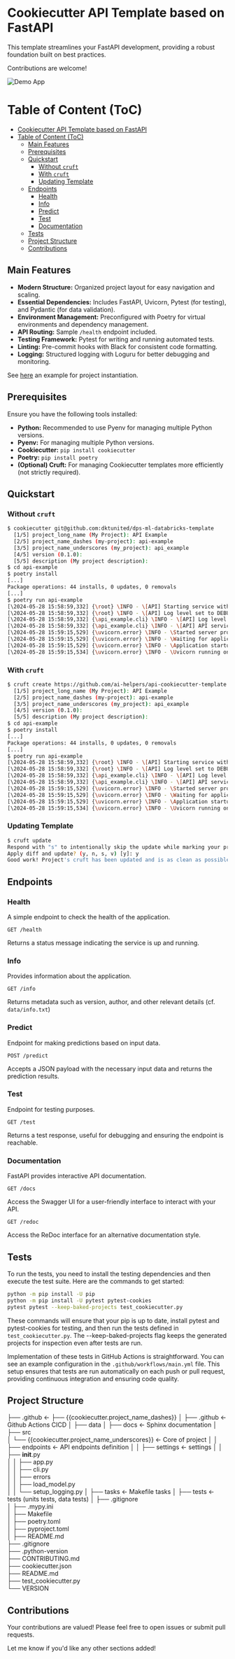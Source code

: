 # Cookiecutter API Template based on FastAPI

This template streamlines your FastAPI development, providing a robust foundation built on best practices.

Contributions are welcome!

![Demo App](_static/gif-cruft-template.gif)

# Table of Content (ToC)

- [Cookiecutter API Template based on FastAPI](#cookiecutter-api-template-based-on-fastapi)
- [Table of Content (ToC)](#table-of-content-toc)
  - [Main Features](#main-features)
  - [Prerequisites](#prerequisites)
  - [Quickstart](#quickstart)
    - [Without `cruft`](#without-cruft)
    - [With `cruft`](#with-cruft)
    - [Updating Template](#updating-template)
  - [Endpoints](#endpoints)
    - [Health](#health)
    - [Info](#info)
    - [Predict](#predict)
    - [Test](#test)
    - [Documentation](#documentation)
  - [Tests](#tests)
  - [Project Structure](#project-structure)
  - [Contributions](#contributions)


## Main Features

* **Modern Structure:** Organized project layout for easy navigation and scaling.
* **Essential Dependencies:** Includes FastAPI, Uvicorn, Pytest (for testing), and Pydantic (for data validation).
* **Environment Management:** Preconfigured with Poetry for virtual environments and dependency management.
* **API Routing:** Sample `/health` endpoint included.
* **Testing Framework:** Pytest for writing and running automated tests.
* **Linting:** Pre-commit hooks with Black for consistent code formatting.
* **Logging:** Structured logging with Loguru for better debugging and monitoring.

See [here](https://github.com/ai-helpers/example-api-template) an example for project instantiation.

## Prerequisites

Ensure you have the following tools installed:

* **Python:** Recommended to use Pyenv for managing multiple Python versions.
* **Pyenv:** For managing multiple Python versions.
* **Cookiecutter:** `pip install cookiecutter`
* **Poetry:** `pip install poetry`
* **(Optional) Cruft:** For managing Cookiecutter templates more efficiently (not strictly required).

## Quickstart

### Without `cruft`

```bash
$ cookiecutter git@github.com:dktunited/dps-ml-databricks-template
  [1/5] project_long_name (My Project): API Example
  [2/5] project_name_dashes (my-project): api-example
  [3/5] project_name_underscores (my_project): api_example
  [4/5] version (0.1.0):
  [5/5] description (My project description):
$ cd api-example
$ poetry install
[...]
Package operations: 44 installs, 0 updates, 0 removals
[...]
$ poetry run api-example
[\2024-05-28 15:58:59,332] {\root} \INFO - \[API] Starting service with version 0.1.0...
[\2024-05-28 15:58:59,332] {\root} \INFO - \[API] Log level set to DEBUG
[\2024-05-28 15:58:59,332] {\api_example.cli} \INFO - \[API] Log level set to DEBUG
[\2024-05-28 15:58:59,332] {\api_example.cli} \INFO - \[API] API service starting on 0.0.0.0:80
[\2024-05-28 15:59:15,529] {\uvicorn.error} \INFO - \Started server process [98569]
[\2024-05-28 15:59:15,529] {\uvicorn.error} \INFO - \Waiting for application startup.
[\2024-05-28 15:59:15,529] {\uvicorn.error} \INFO - \Application startup complete.
[\2024-05-28 15:59:15,534] {\uvicorn.error} \INFO - \Uvicorn running on http://0.0.0.0:80 (Press CTRL+C to quit)
```

### With `cruft`
```bash
$ cruft create https://github.com/ai-helpers/api-cookiecutter-template
  [1/5] project_long_name (My Project): API Example
  [2/5] project_name_dashes (my-project): api-example
  [3/5] project_name_underscores (my_project): api_example
  [4/5] version (0.1.0):
  [5/5] description (My project description):
$ cd api-example
$ poetry install
[...]
Package operations: 44 installs, 0 updates, 0 removals
[...]
$ poetry run api-example
[\2024-05-28 15:58:59,332] {\root} \INFO - \[API] Starting service with version 0.1.0...
[\2024-05-28 15:58:59,332] {\root} \INFO - \[API] Log level set to DEBUG
[\2024-05-28 15:58:59,332] {\api_example.cli} \INFO - \[API] Log level set to DEBUG
[\2024-05-28 15:58:59,332] {\api_example.cli} \INFO - \[API] API service starting on 0.0.0.0:80
[\2024-05-28 15:59:15,529] {\uvicorn.error} \INFO - \Started server process [98569]
[\2024-05-28 15:59:15,529] {\uvicorn.error} \INFO - \Waiting for application startup.
[\2024-05-28 15:59:15,529] {\uvicorn.error} \INFO - \Application startup complete.
[\2024-05-28 15:59:15,534] {\uvicorn.error} \INFO - \Uvicorn running on http://0.0.0.0:80 (Press CTRL+C to quit)
```

### Updating Template

```bash
$ cruft update
Respond with "s" to intentionally skip the update while marking your project as up-to-date or respond with "v" to view the changes that will be applied.
Apply diff and update? (y, n, s, v) [y]: y
Good work! Project's cruft has been updated and is as clean as possible!
```

## Endpoints

### Health
A simple endpoint to check the health of the application.
```http
GET /health
```
Returns a status message indicating the service is up and running.

### Info
Provides information about the application.
```http
GET /info
```
Returns metadata such as version, author, and other relevant details (cf. `data/info.txt`)

### Predict
Endpoint for making predictions based on input data.
```http
POST /predict
```
Accepts a JSON payload with the necessary input data and returns the prediction results.

### Test
Endpoint for testing purposes.
```http
GET /test
```
Returns a test response, useful for debugging and ensuring the endpoint is reachable.

### Documentation
FastAPI provides interactive API documentation.
```http
GET /docs
```
Access the Swagger UI for a user-friendly interface to interact with your API.

```http
GET /redoc
```
Access the ReDoc interface for an alternative documentation style.

## Tests
To run the tests, you need to install the testing dependencies and then execute the test suite. Here are the commands to get started:

```bash
python -m pip install -U pip
python -m pip install -U pytest pytest-cookies
pytest pytest --keep-baked-projects test_cookiecutter.py
```

These commands will ensure that your pip is up to date, install pytest and pytest-cookies for testing, and then run the tests defined in `test_cookiecutter.py`. The --keep-baked-projects flag keeps the generated projects for inspection even after tests are run.

Implementation of these tests in GitHub Actions is straightforward. You can see an example configuration in the `.github/workflows/main.yml` file. This setup ensures that tests are run automatically on each push or pull request, providing continuous integration and ensuring code quality.

## Project Structure

  ├── .github             <- 
  ├── {{cookiecutter.project_name_dashes}}
  │   ├── .github                                         <- Github Actions CICD
  │   ├── data
  │   ├── docs                                            <- Sphinx documentation
  │   ├── src   
  │       └── {{cookiecutter.project_name_underscores}}   <- Core of project
  │   │       ├── endpoints                               <- API endpoints definition
  │   │       ├── settings                                <- settings
  │   │       ├── __init__.py      
  │   │       ├── app.py           
  │   │       ├── cli.py           
  │   │       ├── errors           
  │   │       ├── load_model.py    
  │   │       └── setup_logging.py 
  │   ├── tasks                                           <- Makefile tasks
  │   ├── tests                                           <- tests (units tests, data tests)
  │   ├── .gitignore          
  │   ├── .mypy.ini   
  │   ├── Makefile   
  │   ├── poetry.toml                       
  │   ├── pyproject.toml   
  │   ├── README.md    
  ├── .gitignore  
  ├── .python-version            
  ├── CONTRIBUTING.md            
  ├── cookiecutter.json            
  ├── README.md            
  ├── test_cookiecutter.py            
  └── VERSION

## Contributions

Your contributions are valued! Please feel free to open issues or submit pull requests.

Let me know if you'd like any other sections added!
